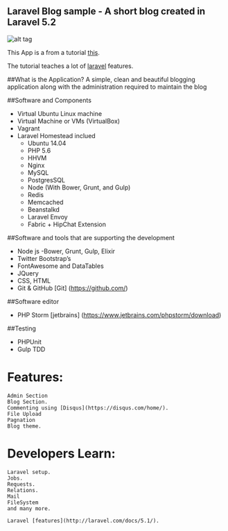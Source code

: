 ## Laravel Blog sample - A short blog created in Laravel 5.2

![alt tag](http://laravel-recipes.com/assets/img/l5beauty.jpg)

This App is a from a tutorial [this](http://laravelcoding.com/blog?tag=L5+Beauty). 

The tutorial teaches a lot of [laravel](Laravel.com) features.

##What is the Application?
A simple, clean and beautiful blogging application
along with the administration required to maintain the blog

##Software and Components
 - Virtual Ubuntu Linux machine
 - Virtual Machine or VMs (VirtualBox)
 - Vagrant
 - Laravel Homestead inclued
   - Ubuntu 14.04
   -  PHP 5.6
   -  HHVM
   -  Nginx
   -  MySQL
   -  PostgresSQL
   -  Node (With Bower, Grunt, and Gulp)
   -  Redis
   -  Memcached
   -  Beanstalkd
   -  Laravel Envoy
   -  Fabric + HipChat Extension
 
##Software and tools that are supporting the development
 - Node js
  -Bower, Grunt, Gulp, Elixir
 - Twitter Bootstrap’s
 - FontAwesome and DataTables
 - JQuery
 - CSS, HTML
 - Git & GitHub [Git] (https://github.com/)
 
##Software editor
 - PHP Storm [jetbrains] (https://www.jetbrains.com/phpstorm/download)
 
##Testing
 - PHPUnit
 - Gulp TDD

# Features:
 	Admin Section
 	Blog Section.
 	Commenting using [Disqus](https://disqus.com/home/).
 	File Upload
 	Pagnation
 	Blog theme.

# Developers Learn:
 	Laravel setup.
 	Jobs.
 	Requests.
 	Relations.
 	Mail
 	FileSystem
 	and many more.
 	
 	Laravel [features](http://laravel.com/docs/5.1/).
 	

